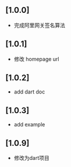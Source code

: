 ## [1.0.0] 

- 完成阿里网关签名算法

## [1.0.1] 

- 修改 homepage url

## [1.0.2] 

- add dart doc

## [1.0.3] 

- add example

## [1.0.9] 

- 修改为dart项目
